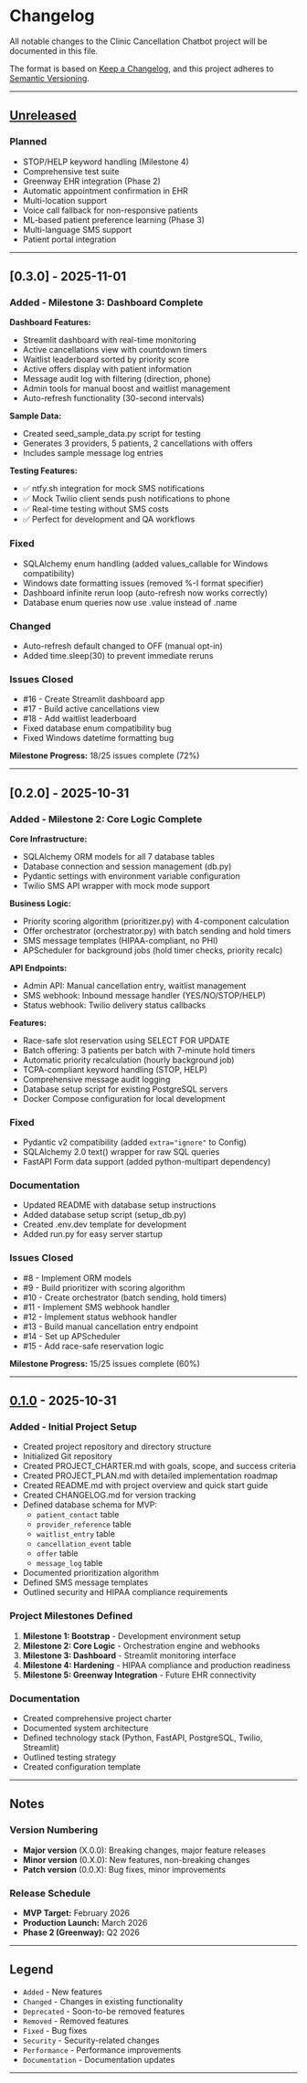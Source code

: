 # Changelog

All notable changes to the Clinic Cancellation Chatbot project will be documented in this file.

The format is based on [Keep a Changelog](https://keepachangelog.com/en/1.0.0/),
and this project adheres to [Semantic Versioning](https://semver.org/spec/v2.0.0.html).

---

## [Unreleased]

### Planned
- STOP/HELP keyword handling (Milestone 4)
- Comprehensive test suite
- Greenway EHR integration (Phase 2)
- Automatic appointment confirmation in EHR
- Multi-location support
- Voice call fallback for non-responsive patients
- ML-based patient preference learning (Phase 3)
- Multi-language SMS support
- Patient portal integration

---

## [0.3.0] - 2025-11-01

### Added - Milestone 3: Dashboard Complete

**Dashboard Features:**
- Streamlit dashboard with real-time monitoring
- Active cancellations view with countdown timers
- Waitlist leaderboard sorted by priority score
- Active offers display with patient information
- Message audit log with filtering (direction, phone)
- Admin tools for manual boost and waitlist management
- Auto-refresh functionality (30-second intervals)

**Sample Data:**
- Created seed_sample_data.py script for testing
- Generates 3 providers, 5 patients, 2 cancellations with offers
- Includes sample message log entries

**Testing Features:**
- ✅ ntfy.sh integration for mock SMS notifications
- ✅ Mock Twilio client sends push notifications to phone
- ✅ Real-time testing without SMS costs
- ✅ Perfect for development and QA workflows

### Fixed
- SQLAlchemy enum handling (added values_callable for Windows compatibility)
- Windows date formatting issues (removed %-I format specifier)
- Dashboard infinite rerun loop (auto-refresh now works correctly)
- Database enum queries now use .value instead of .name

### Changed
- Auto-refresh default changed to OFF (manual opt-in)
- Added time.sleep(30) to prevent immediate reruns

### Issues Closed
- #16 - Create Streamlit dashboard app
- #17 - Build active cancellations view
- #18 - Add waitlist leaderboard
- Fixed database enum compatibility bug
- Fixed Windows datetime formatting bug

**Milestone Progress:** 18/25 issues complete (72%)

---

## [0.2.0] - 2025-10-31

### Added - Milestone 2: Core Logic Complete

**Core Infrastructure:**
- SQLAlchemy ORM models for all 7 database tables
- Database connection and session management (db.py)
- Pydantic settings with environment variable configuration
- Twilio SMS API wrapper with mock mode support

**Business Logic:**
- Priority scoring algorithm (prioritizer.py) with 4-component calculation
- Offer orchestrator (orchestrator.py) with batch sending and hold timers
- SMS message templates (HIPAA-compliant, no PHI)
- APScheduler for background jobs (hold timer checks, priority recalc)

**API Endpoints:**
- Admin API: Manual cancellation entry, waitlist management
- SMS webhook: Inbound message handler (YES/NO/STOP/HELP)
- Status webhook: Twilio delivery status callbacks

**Features:**
- Race-safe slot reservation using SELECT FOR UPDATE
- Batch offering: 3 patients per batch with 7-minute hold timers
- Automatic priority recalculation (hourly background job)
- TCPA-compliant keyword handling (STOP, HELP)
- Comprehensive message audit logging
- Database setup script for existing PostgreSQL servers
- Docker Compose configuration for local development

### Fixed
- Pydantic v2 compatibility (added `extra="ignore"` to Config)
- SQLAlchemy 2.0 text() wrapper for raw SQL queries
- FastAPI Form data support (added python-multipart dependency)

### Documentation
- Updated README with database setup instructions
- Added database setup script (setup_db.py)
- Created .env.dev template for development
- Added run.py for easy server startup

### Issues Closed
- #8 - Implement ORM models
- #9 - Build prioritizer with scoring algorithm  
- #10 - Create orchestrator (batch sending, hold timers)
- #11 - Implement SMS webhook handler
- #12 - Implement status webhook handler
- #13 - Build manual cancellation entry endpoint
- #14 - Set up APScheduler
- #15 - Add race-safe reservation logic

**Milestone Progress:** 15/25 issues complete (60%)

---

## [0.1.0] - 2025-10-31

### Added - Initial Project Setup
- Created project repository and directory structure
- Initialized Git repository
- Created PROJECT_CHARTER.md with goals, scope, and success criteria
- Created PROJECT_PLAN.md with detailed implementation roadmap
- Created README.md with project overview and quick start guide
- Created CHANGELOG.md for version tracking
- Defined database schema for MVP:
  - `patient_contact` table
  - `provider_reference` table
  - `waitlist_entry` table
  - `cancellation_event` table
  - `offer` table
  - `message_log` table
- Documented prioritization algorithm
- Defined SMS message templates
- Outlined security and HIPAA compliance requirements

### Project Milestones Defined
1. **Milestone 1: Bootstrap** - Development environment setup
2. **Milestone 2: Core Logic** - Orchestration engine and webhooks
3. **Milestone 3: Dashboard** - Streamlit monitoring interface
4. **Milestone 4: Hardening** - HIPAA compliance and production readiness
5. **Milestone 5: Greenway Integration** - Future EHR connectivity

### Documentation
- Created comprehensive project charter
- Documented system architecture
- Defined technology stack (Python, FastAPI, PostgreSQL, Twilio, Streamlit)
- Outlined testing strategy
- Created configuration template

---

## Notes

### Version Numbering
- **Major version** (X.0.0): Breaking changes, major feature releases
- **Minor version** (0.X.0): New features, non-breaking changes
- **Patch version** (0.0.X): Bug fixes, minor improvements

### Release Schedule
- **MVP Target:** February 2026
- **Production Launch:** March 2026
- **Phase 2 (Greenway):** Q2 2026

---

## Legend

- `Added` - New features
- `Changed` - Changes in existing functionality
- `Deprecated` - Soon-to-be removed features
- `Removed` - Removed features
- `Fixed` - Bug fixes
- `Security` - Security-related changes
- `Performance` - Performance improvements
- `Documentation` - Documentation updates

---

[Unreleased]: https://github.com/dollythedog/clinic_cancellation_chatbot/compare/v0.1.0...HEAD
[0.1.0]: https://github.com/dollythedog/clinic_cancellation_chatbot/releases/tag/v0.1.0
